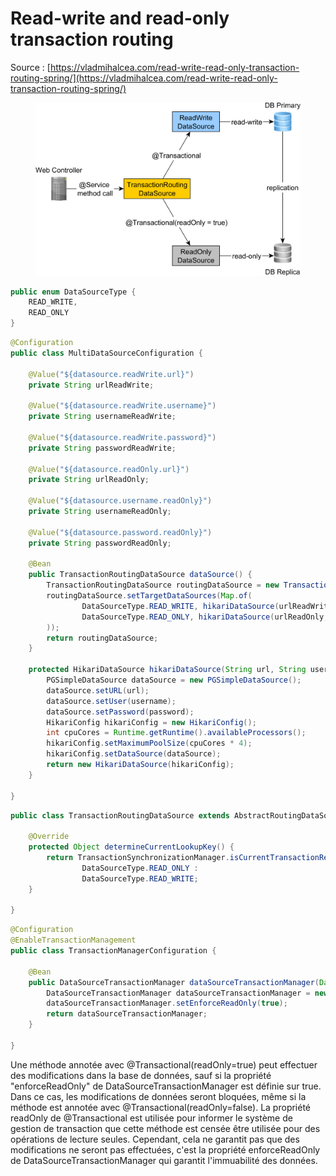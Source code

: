 # Read-write and read-only transaction routing

Source : [https://vladmihalcea.com/read-write-read-only-transaction-routing-spring/](https://vladmihalcea.com/read-write-read-only-transaction-routing-spring/)

<figure><img src="../../.gitbook/assets/Read-Write-Read-Only-Spring-Transaction-Routing.png" alt=""><figcaption></figcaption></figure>

```java
public enum DataSourceType {
    READ_WRITE,
    READ_ONLY
}
```

```java
@Configuration
public class MultiDataSourceConfiguration {

    @Value("${datasource.readWrite.url}")
    private String urlReadWrite;

    @Value("${datasource.readWrite.username}")
    private String usernameReadWrite;

    @Value("${datasource.readWrite.password}")
    private String passwordReadWrite;

    @Value("${datasource.readOnly.url}")
    private String urlReadOnly;
    
    @Value("${datasource.username.readOnly}")
    private String usernameReadOnly;

    @Value("${datasource.password.readOnly}")
    private String passwordReadOnly;

    @Bean
    public TransactionRoutingDataSource dataSource() {
        TransactionRoutingDataSource routingDataSource = new TransactionRoutingDataSource();
        routingDataSource.setTargetDataSources(Map.of(
                DataSourceType.READ_WRITE, hikariDataSource(urlReadWrite, usernameReadWrite, passwordReadWrite),
                DataSourceType.READ_ONLY, hikariDataSource(urlReadOnly, usernameReadOnly, passwordReadOnly)
        ));
        return routingDataSource;
    }

    protected HikariDataSource hikariDataSource(String url, String username, String password) {
        PGSimpleDataSource dataSource = new PGSimpleDataSource();
        dataSource.setURL(url);
        dataSource.setUser(username);
        dataSource.setPassword(password);
        HikariConfig hikariConfig = new HikariConfig();
        int cpuCores = Runtime.getRuntime().availableProcessors();
        hikariConfig.setMaximumPoolSize(cpuCores * 4);
        hikariConfig.setDataSource(dataSource);
        return new HikariDataSource(hikariConfig);
    }

}
```

```java
public class TransactionRoutingDataSource extends AbstractRoutingDataSource {

    @Override
    protected Object determineCurrentLookupKey() {
        return TransactionSynchronizationManager.isCurrentTransactionReadOnly() ?
                DataSourceType.READ_ONLY :
                DataSourceType.READ_WRITE;
    }

}
```

```java
@Configuration
@EnableTransactionManagement
public class TransactionManagerConfiguration {
    
    @Bean
    public DataSourceTransactionManager dataSourceTransactionManager(DataSource dataSource) {
        DataSourceTransactionManager dataSourceTransactionManager = new DataSourceTransactionManager(dataSource);
        dataSourceTransactionManager.setEnforceReadOnly(true);
        return dataSourceTransactionManager;
    }

}
```

Une méthode annotée avec @Transactional(readOnly=true) peut effectuer des modifications dans la base de données, sauf si la propriété "enforceReadOnly" de DataSourceTransactionManager est définie sur true. Dans ce cas, les modifications de données seront bloquées, même si la méthode est annotée avec @Transactional(readOnly=false). La propriété readOnly de @Transactional est utilisée pour informer le système de gestion de transaction que cette méthode est censée être utilisée pour des opérations de lecture seules. Cependant, cela ne garantit pas que des modifications ne seront pas effectuées, c'est la propriété enforceReadOnly de DataSourceTransactionManager qui garantit l'immuabilité des données.
